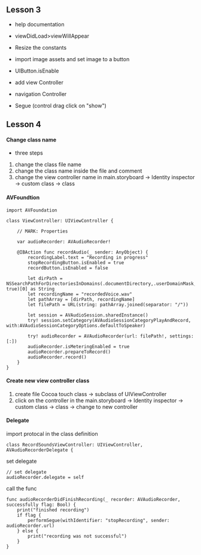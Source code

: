 






## Lesson 3


* help documentation
* viewDidLoad>viewWillAppear
* Resize the constants
* import image assets and set image to a button
* UIButton.isEnable

* add view Controller
* navigation Controller
* Segue (control drag click on "show")


## Lesson 4

#### Change class name  
* three steps
1. change the class file name 
2. change the class name inside the file and comment
3. change the view controller name in main.storyboard -> Identity inspector -> custom class -> class

#### AVFoundtion

    import AVFoundation

    class ViewController: UIViewController {

        // MARK: Properties

        var audioRecorder: AVAudioRecorder!

        @IBAction func recordAudio(_ sender: AnyObject) {
            recordingLabel.text = "Recording in progress"
            stopRecordingButton.isEnabled = true
            recordButton.isEnabled = false

            let dirPath = NSSearchPathForDirectoriesInDomains(.documentDirectory,.userDomainMask, true)[0] as String
            let recordingName = "recordedVoice.wav"
            let pathArray = [dirPath, recordingName]
            let filePath = URL(string: pathArray.joined(separator: "/"))

            let session = AVAudioSession.sharedInstance()
            try! session.setCategory(AVAudioSessionCategoryPlayAndRecord, with:AVAudioSessionCategoryOptions.defaultToSpeaker)

            try! audioRecorder = AVAudioRecorder(url: filePath!, settings: [:])        
            audioRecorder.isMeteringEnabled = true
            audioRecorder.prepareToRecord()
            audioRecorder.record()
        }
    }




#### Create new view controller class
1. create file Cocoa touch class -> subclass of UIViewController
2. click on the controller in the main.storyboard -> Identity inspector -> custom class -> class -> change to new controller


#### Delegate

import protocal in the class definition

    class RecordSoundsViewController: UIViewController, AVAudioRecorderDelegate {

set delegate

    // set delegate
    audioRecorder.delegate = self
    
call the func
    
    func audioRecorderDidFinishRecording(_ recorder: AVAudioRecorder, successfully flag: Bool) {
        print("finished recording")
        if flag {
            performSegue(withIdentifier: "stopRecording", sender: audioRecorder.url)
        } else {
            print("recording was not successful")
        }
    }

